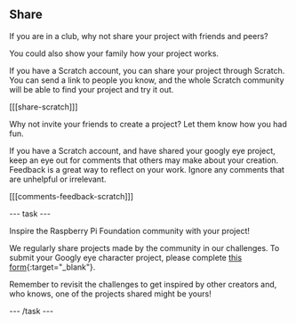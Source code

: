 ## Share

If you are in a club, why not share your project with friends and peers?

You could also show your family how your project works.

If you have a Scratch account, you can share your project through Scratch. You can send a link to people you know, and the whole Scratch community will be able to find your project and try it out.

[[[share-scratch]]]

Why not invite your friends to create a project? Let them know how you had fun.

If you have a Scratch account, and have shared your googly eye project, keep an eye out for comments that others may make about your creation. Feedback is a great way to reflect on your work. Ignore any comments that are unhelpful or irrelevant.

[[[comments-feedback-scratch]]]

--- task ---

Inspire the Raspberry Pi Foundation community with your project!

We regularly share projects made by the community in our challenges. To submit your Googly eye character project, please complete [this form](https://form.raspberrypi.org/f/community-project-submissions){:target="_blank"}.

Remember to revisit the challenges to get inspired by other creators and, who knows, one of the projects shared might be yours!

--- /task ---